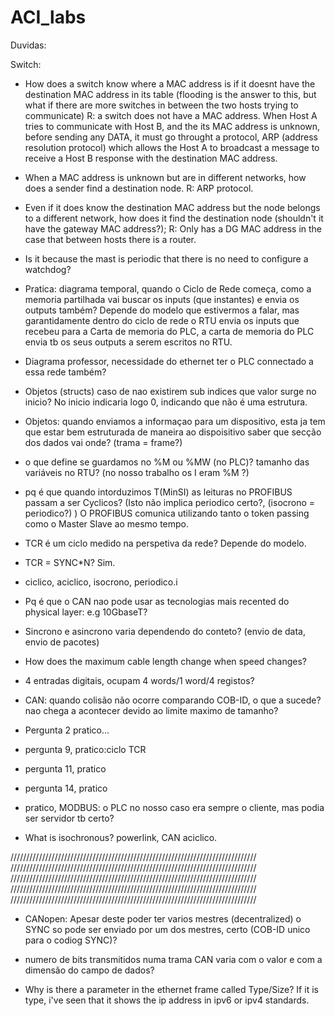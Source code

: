 # ACI_labs

Duvidas: 

Switch:
  - How does a switch know where a MAC address is if it doesnt have the destination MAC address in its table (flooding is the answer to this, but what if there are more switches in between the two hosts trying to communicate)
  	R: a switch does not have a MAC address. When Host A tries to communicate with Host B, and the its MAC address is unknown, before sending any DATA,  it must go throught a protocol, ARP (address resolution protocol) which allows the Host A to broadcast a message to receive a Host B response with the destination MAC address.
 
  - When a MAC address is unknown but are in different networks, how does a sender find a destination node.
  	R: ARP protocol.

  - Even if it does know the destination MAC address but the node belongs to a different network, how does it find the destination node (shouldn't it have the gateway MAC address?);
  	R: Only has a DG MAC address in the case that between hosts there is a router.

  - Is it because the mast is periodic that there is no need to configure a watchdog?
  	
  
  - Pratica: diagrama temporal, quando o Ciclo de Rede começa, como a memoria partilhada vai buscar os inputs (que instantes) e envia os outputs também?
  	Depende do modelo que estivermos a falar, mas garantidamente dentro do ciclo de rede o RTU envia os inputs que recebeu para a Carta de memoria do PLC, a carta de memoria do PLC envia tb os seus outputs a serem escritos no RTU.

  - Diagrama professor, necessidade do ethernet ter o PLC connectado a essa rede também?
  	

  - Objetos (structs) caso de nao existirem sub indices que valor surge no inicio?
  	No inicio indicaria logo 0, indicando que não é uma estrutura.
  
  - Objetos: quando enviamos a informaçao para um dispositivo, esta ja tem que estar bem estruturada de maneira ao dispoisitivo saber que secção dos dados vai onde? (trama = frame?)
  
  
  - o que define se guardamos no %M ou %MW (no PLC)? tamanho das variáveis no RTU? (no nosso trabalho os I eram %M ?)
  
  
  - pq é que quando intorduzimos T(MinSI) as leituras no PROFIBUS passam a ser Cyclicos? (Isto não implica periodico certo?, (isocrono = periodico?) )
  	O PROFIBUS comunica utilizando tanto o token passing como o Master Slave ao mesmo tempo. 
  
  - TCR é um ciclo medido na perspetiva da rede?
  	Depende do modelo.
  
  - TCR = SYNC*N? 
  	Sim.

  - ciclico, aciclico, isocrono, periodico.i

  - Pq é que o CAN nao pode usar as tecnologias mais recented do physical layer: e.g 10GbaseT?

  - Sincrono e asincrono varia dependendo do conteto? (envio de data, envio de pacotes)

  - How does the maximum cable length change when speed changes?

  - 4 entradas digitais, ocupam 4 words/1 word/4 registos?

  - CAN: quando colisão não ocorre comparando COB-ID, o que a sucede? nao chega a acontecer devido ao limite maximo de tamanho?

  - Pergunta 2 pratico...

  - pergunta 9, pratico:ciclo TCR

  - pergunta 11, pratico

  - pergunta 14, pratico

  - pratico, MODBUS: o PLC no nosso caso era sempre o cliente, mas podia ser servidor tb certo?

  - What is isochronous? powerlink, CAN aciclico.


  //////////////////////////////////////////////////////////////////////////////
  //////////////////////////////////////////////////////////////////////////////
  //////////////////////////////////////////////////////////////////////////////
  //////////////////////////////////////////////////////////////////////////////
  //////////////////////////////////////////////////////////////////////////////


  - CANopen: Apesar deste poder ter varios mestres (decentralized) o SYNC so pode ser enviado por um dos mestres, certo (COB-ID unico para o codiog SYNC)?

  - numero de bits transmitidos numa trama CAN varia com o valor e com a dimensão do campo de dados?

  - Why is there a parameter in the ethernet frame called Type/Size? If it is type, i've seen that it shows the ip address in ipv6 or ipv4 standards.
